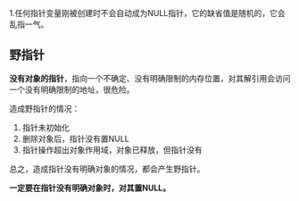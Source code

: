 1.任何指针变量刚被创建时不会自动成为NULL指针，它的缺省值是随机的，它会乱指一气。



## 野指针

**没有对象的指针**，指向一个不确定、没有明确限制的内存位置，对其解引用会访问一个没有明确限制的地址，很危险。

造成野指针的情况：

1. 指针未初始化
2. 删除对象后，指针没有置NULL
3. 指针操作超出对象作用域，对象已释放，但指针没有

总之，造成指针没有明确对象的情况，都会产生野指针。

**一定要在指针没有明确对象时，对其置NULL。**